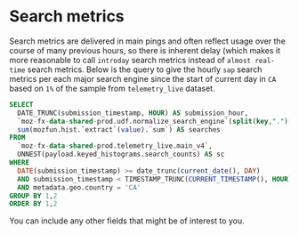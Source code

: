 # Search metrics

Search metrics are delivered in main pings and often reflect usage over the course of many previous hours, so there is inherent delay (which makes it more reasonable to call `introday` search metrics instead of `almost real-time` search metrics. Below is the query to give the hourly `sap` search metrics per each major search engine since the start of current day in `CA` based on `1%` of the sample from `telemetry_live` dataset.

```sql
SELECT
  DATE_TRUNC(submission_timestamp, HOUR) AS submission_hour, 
  `moz-fx-data-shared-prod.udf.normalize_search_engine`(split(key,".")[offset(0)]) as normalized_engine,
  sum(mozfun.hist.`extract`(value).`sum`) AS searches
FROM
  `moz-fx-data-shared-prod.telemetry_live.main_v4`,
  UNNEST(payload.keyed_histograms.search_counts) AS sc
WHERE
  DATE(submission_timestamp) >= date_trunc(current_date(), DAY)
  AND submission_timestamp < TIMESTAMP_TRUNC(CURRENT_TIMESTAMP(), HOUR)
  AND metadata.geo.country = 'CA'
GROUP BY 1,2
ORDER BY 1,2
```
You can include any other fields that might be of interest to you.
